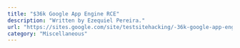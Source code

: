 ```yaml
---
title: "$36k Google App Engine RCE"
description: "Written by Ezequiel Pereira."
url: "https://sites.google.com/site/testsitehacking/-36k-google-app-engine-rce"
category: "Miscellaneous"
---
```

